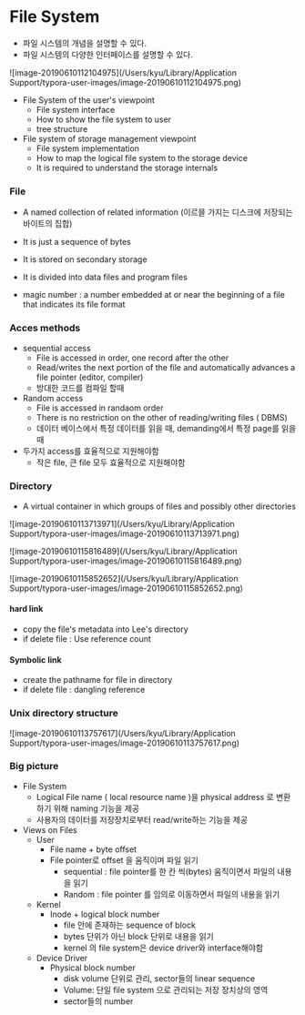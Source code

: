 # File System

- 파일 시스템의 개념을 설명할 수 있다.
- 파일 시스템의 다양한 인터페이스를 설명할 수 있다.

![image-20190610112104975](/Users/kyu/Library/Application Support/typora-user-images/image-20190610112104975.png)

- File System of the user's viewpoint
  - File system interface
  - How to show the file system to user
  - tree structure
- File system of storage management viewpoint
  - File system implementation
  - How to map the logical file system to the storage device
  - It is required to understand the storage internals

### File

- A named collection of related information (이르믈 가지는 디스크에 저장되는 바이트의 집합)
- It is just a sequence of bytes
- It is stored on secondary storage
- It is divided into data files and program files



- magic number : a number embedded at or near the beginning of a file that indicates its file format

### Acces methods

- sequential access
  - File is accessed in order, one record after the other
  - Read/writes the next portion of the file and automatically advances a file pointer (editor, compiler)
  - 방대한 코드를 컴파일 할때
- Random access
  - File is accessed in randaom order
  - There is no restriction on the other of reading/writing files ( DBMS)
  - 데이터 베이스에서 특정 데이터를 읽을 때, demanding에서 특정 page를 읽을 때
- 두가지 access를 효율적으로 지원해야함
  - 작은 file, 큰 file 모두 효율적으로 지원해야함

### Directory

- A virtual container in which groups of files and possibly other directories

![image-20190610113713971](/Users/kyu/Library/Application Support/typora-user-images/image-20190610113713971.png)

![image-20190610115816489](/Users/kyu/Library/Application Support/typora-user-images/image-20190610115816489.png)

![image-20190610115852652](/Users/kyu/Library/Application Support/typora-user-images/image-20190610115852652.png)



#### hard link

- copy the file's metadata into Lee's directory
- if delete file : Use reference count

#### Symbolic link

- create the pathname for file in directory
- if delete file : dangling reference

### Unix directory structure

![image-20190610113757617](/Users/kyu/Library/Application Support/typora-user-images/image-20190610113757617.png)

### Big picture

- File System 
  - Logical File name ( local resource name )을 physical address 로 변환하기 위해 naming 기능을 제공
  - 사용자의 데이터를 저장장치로부터 read/write하는 기능을 제공
- Views on Files
  - User
    - File name + byte offset
    - File pointer로 offset 을 움직이며 파일 읽기
      - sequential : file pointer를 한 칸 씩(bytes) 움직이면서 파일의 내용을 읽기
      - Random : file pointer 를 임의로 이동하면서 파일의 내용을 읽기
  - Kernel
    - Inode + logical block number
      - file 안에 존재하는 sequence of block
      - bytes 단위가 아닌 block 단위로 내용을 읽기
      - kernel 의 file system은 device driver와 interface해야함
  - Device Driver
    - Physical block number
      - disk volume 단위로 관리, sector들의 linear sequence
      - Volume: 단일 file system 으로 관리되는 저장 장치상의 영역
      - sector들의 number

